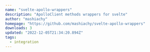 ```yaml
---
name: "svelte-apollo-wrappers"
description: "ApolloClient methods wrappers for svelte"
author: "mashiachy"
homepage: "https://github.com/mashiachy/svelte-apollo-wrappers"
downloads: 3
updated: "2022-12-05T21:34:20.894Z"
tags: 
  - integration
---
```

